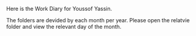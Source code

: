 Here is the Work Diary for Youssof Yassin.

The folders are devided by each month per year.
Please open the relatvie folder and view the relevant day of the month.
